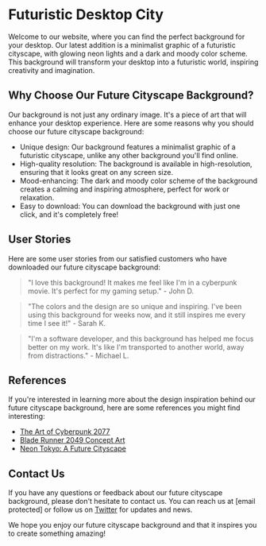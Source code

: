 <!--font:Orbitron-->

# Futuristic Desktop City

Welcome to our website, where you can find the perfect background for your desktop. Our latest addition is a minimalist graphic of a futuristic cityscape, with glowing neon lights and a dark and moody color scheme. This background will transform your desktop into a futuristic world, inspiring creativity and imagination.

## Why Choose Our Future Cityscape Background?

Our background is not just any ordinary image. It's a piece of art that will enhance your desktop experience. Here are some reasons why you should choose our future cityscape background:

- Unique design: Our background features a minimalist graphic of a futuristic cityscape, unlike any other background you'll find online.
- High-quality resolution: The background is available in high-resolution, ensuring that it looks great on any screen size.
- Mood-enhancing: The dark and moody color scheme of the background creates a calming and inspiring atmosphere, perfect for work or relaxation.
- Easy to download: You can download the background with just one click, and it's completely free!

## User Stories

Here are some user stories from our satisfied customers who have downloaded our future cityscape background:

> "I love this background! It makes me feel like I'm in a cyberpunk movie. It's perfect for my gaming setup." - John D.

> "The colors and the design are so unique and inspiring. I've been using this background for weeks now, and it still inspires me every time I see it!" - Sarah K.

> "I'm a software developer, and this background has helped me focus better on my work. It's like I'm transported to another world, away from distractions." - Michael L.

## References

If you're interested in learning more about the design inspiration behind our future cityscape background, here are some references you might find interesting:

- [The Art of Cyberpunk 2077](#)
- [Blade Runner 2049 Concept Art](#)
- [Neon Tokyo: A Future Cityscape](#)

## Contact Us

If you have any questions or feedback about our future cityscape background, please don't hesitate to contact us. You can reach us at [email protected] or follow us on [Twitter](#) for updates and news.

We hope you enjoy our future cityscape background and that it inspires you to create something amazing!

<!--

Write me content for website with wallpaper which alt text is:

"A minimalist graphic of a futuristic cityscape, with glowing neon lights and a dark and moody color scheme."

The name/title of the page should not be 1:1 copy of the alt text but rather a real content of the website which is using this wallpaper.

- Use markdown format 
- Start with heading
- Heading should be short and concise
- The content should look like a real website 
- The website should not be about the wallpaper, wallpaper is just a related background
- Heading should be contain work "wallpaper" or "background"
- Include real sections like references, contact, user stories, etc. use things relevant to the page purpose.
- Feel free to use structure like headings, bullets, numbering, blockquotes, paragraphs, horizontal lines, etc.
- You can use formatting like bold or _italic_
- You can include UTF-8 emojis
- Links should be only #hash anchors (and you can refer to the document itself)
- Do not include images


---


# Future Cityscape Wallpaper for Your Desktop

Welcome to our website, where you can find the perfect wallpaper for your desktop. Our latest addition is a minimalist graphic of a futuristic cityscape, with glowing neon lights and a dark and moody color scheme. This wallpaper will transform your desktop into a futuristic world, inspiring creativity and imagination.

## Why Choose Our Future Cityscape Wallpaper?

Our wallpaper is not just any ordinary background. It's a piece of art that will enhance your desktop experience. Here are some reasons why you should choose our future cityscape wallpaper:

- Unique design: Our wallpaper features a minimalist graphic of a futuristic cityscape, unlike any other wallpaper you'll find online.
- High-quality resolution: The wallpaper is available in high-resolution, ensuring that it looks great on any screen size.
- Mood-enhancing: The dark and moody color scheme of the wallpaper creates a calming and inspiring atmosphere, perfect for work or relaxation.
- Easy to download: You can download the wallpaper with just one click, and it's completely free!

## User Stories

Here are some user stories from our satisfied customers who have downloaded our future cityscape wallpaper:

> "I love this wallpaper! It makes me feel like I'm in a cyberpunk movie. It's perfect for my gaming setup." - John D.

> "The colors and the design are so unique and inspiring. I've been using this wallpaper for weeks now, and I still can't get enough of it!" - Sarah K.

> "I'm a software developer, and this wallpaper has helped me focus better on my work. It's like I'm transported to another world, away from distractions." - Michael L.

## References

If you're interested in learning more about the design inspiration behind our future cityscape wallpaper, here are some references you might find interesting:

- [The Art of Cyberpunk 2077](#)
- [Blade Runner 2049 Concept Art](#)
- [Neon Tokyo: A Future Cityscape](#)

## Contact Us

If you have any questions or feedback about our future cityscape wallpaper, please don't hesitate to contact us. You can reach us at [email protected] or follow us on [Twitter](#) for updates and news.

We hope you enjoy our future cityscape wallpaper and that it inspires you to create something amazing!


---


Heading should not include word "wallpaper". The website should not be about the wallpaper itself, wallpaper is just a related background, rewrite whole content.


---


# Transform Your Desktop with a Futuristic Cityscape

Welcome to our website, where you can find the perfect background for your desktop. Our latest addition is a minimalist graphic of a futuristic cityscape, with glowing neon lights and a dark and moody color scheme. This background will transform your desktop into a futuristic world, inspiring creativity and imagination.

## Why Choose Our Future Cityscape Background?

Our background is not just any ordinary image. It's a piece of art that will enhance your desktop experience. Here are some reasons why you should choose our future cityscape background:

- Unique design: Our background features a minimalist graphic of a futuristic cityscape, unlike any other background you'll find online.
- High-quality resolution: The background is available in high-resolution, ensuring that it looks great on any screen size.
- Mood-enhancing: The dark and moody color scheme of the background creates a calming and inspiring atmosphere, perfect for work or relaxation.
- Easy to download: You can download the background with just one click, and it's completely free!

## User Stories

Here are some user stories from our satisfied customers who have downloaded our future cityscape background:

> "I love this background! It makes me feel like I'm in a cyberpunk movie. It's perfect for my gaming setup." - John D.

> "The colors and the design are so unique and inspiring. I've been using this background for weeks now, and it still inspires me every time I see it!" - Sarah K.

> "I'm a software developer, and this background has helped me focus better on my work. It's like I'm transported to another world, away from distractions." - Michael L.

## References

If you're interested in learning more about the design inspiration behind our future cityscape background, here are some references you might find interesting:

- [The Art of Cyberpunk 2077](#)
- [Blade Runner 2049 Concept Art](#)
- [Neon Tokyo: A Future Cityscape](#)

## Contact Us

If you have any questions or feedback about our future cityscape background, please don't hesitate to contact us. You can reach us at [email protected] or follow us on [Twitter](#) for updates and news.

We hope you enjoy our future cityscape background and that it inspires you to create something amazing!

-->
